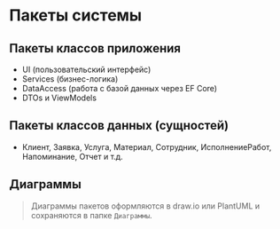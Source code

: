 # Пакеты системы

## Пакеты классов приложения
- UI (пользовательский интерфейс)
- Services (бизнес-логика)
- DataAccess (работа с базой данных через EF Core)
- DTOs и ViewModels

## Пакеты классов данных (сущностей)
- Клиент, Заявка, Услуга, Материал, Сотрудник, ИсполнениеРабот, Напоминание, Отчет и т.д.

## Диаграммы
> Диаграммы пакетов оформляются в draw.io или PlantUML и сохраняются в папке `Диаграммы`.
